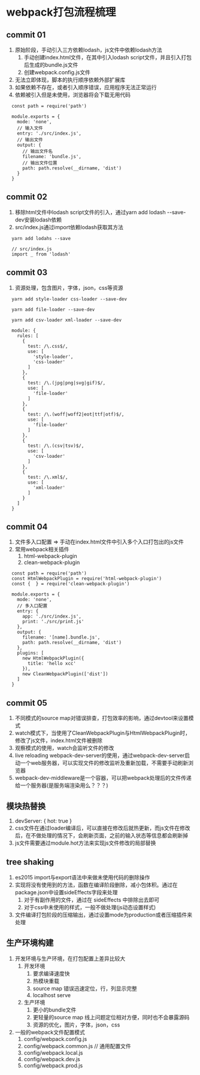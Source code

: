 # webpack打包流程梳理

## commit 01

1. 原始阶段，手动引入三方依赖lodash，js文件中依赖lodash方法
   1. 手动创建index.html文件，在其中引入lodash script文件，并且引入打包后生成的bundle.js文件
   2. 创建webpack.config.js文件
2. 无法立即体现，脚本的执行顺序依赖外部扩展库
3. 如果依赖不存在，或者引入顺序错误，应用程序无法正常运行
4. 依赖被引入但是未使用，浏览器将会下载无用代码


```
  const path = require('path')

  module.exports = {
    mode: 'none',
    // 输入文件
    entry: './src/index.js',
    // 输出文件
    output: {
      // 输出文件名
      filename: 'bundle.js',
      // 输出文件位置
      path: path.resolve(__dirname, 'dist')
    }
  }
```


## commit 02

1. 移除html文件中lodash script文件的引入，通过yarn add lodash --save-dev安装lodash依赖
2. src/index.js通过import依赖lodash获取其方法

```
  yarn add lodahs --save
  
  // src/index.js
  import _ from 'lodash'
```


## commit 03

1. 资源处理，包含图片，字体，json，css等资源

```
  yarn add style-loader css-loader --save-dev

  yarn add file-loader --save-dev

  yarn add csv-loader xml-loader --save-dev
```

```
  module: {
    rules: [
      {
        test: /\.css$/,
        use: [
          'style-loader',
          'css-loader'
        ]
      },
      {
        test: /\.(jpg|png|svg|gif)$/,
        use: [
          'file-loader'
        ]
      },
      {
        test: /\.(woff|woff2|eot|ttf|otf)$/,
        use: [
          'file-loader'
        ]
      },
      {
        test: /\.(csv|tsv)$/,
        use: [
          'csv-loader'
        ]
      },
      {
        test: /\.xml$/,
        use: [
          'xml-loader'
        ]
      }
    ]
  }
```

## commit 04

1. 文件多入口配置 => 手动在index.html文件中引入多个入口打包出的js文件
2. 常用webpack相关插件
   1. html-webpack-plugin
   2. clean-webpack-plugin



```
  const path = require('path')
  const HtmlWebpackPlugin = require('html-webpack-plugin')
  const {  } = require('clean-webpack-plugin')

  module.exports = {
    mode: 'none',
    // 多入口配置
    entry: {
      app: './src/index.js',
      print: './src/print.js'
    },
    output: {
      filename: '[name].bundle.js',
      path: path.resolve(__dirname, 'dist')
    },
    plugins: [
      new HtmlWebpackPlugin({
        title: 'hello xcc'
      }),
      new CleanWebpackPlugin(['dist'])
    ]
  }
```


## commit 05

1. 不同模式的source map对错误排查，打包效率的影响，通过devtool来设置模式
2. watch模式下，当使用了CleanWebpackPlugin与HtmlWebpackPlugin时，修改了js文件，index.html文件被删除
3. 观察模式的使用，watch会监听文件的修改
4. live reloading webpack-dev-server的使用，通过webpack-dev-server启动一个web服务器，可以实现文件的修改监听及重新加载，不需要手动刷新浏览器
5. webpack-dev-middleware是一个容器，可以把webpack处理后的文件传递给一个服务器(是服务端渲染用么？？？)



## 模块热替换

1. devServer: { hot: true }
2. css文件在通过loader编译后，可以直接在修改后就热更新，而js文件在修改后，在不做处理的情况下，会刷新页面，之前的输入状态等信息都会刷新掉
3. js文件需要通过module.hot方法来实现js文件修改的局部替换


## tree shaking

1. es2015 import与export语法中来做未使用代码的删除操作
2. 实现将没有使用到的方法，函数在编译阶段删除，减小包体积。通过在package.json中设置sideEffects字段来处理
   1. 对于有副作用的文件，通过在 sideEffects 中排除出去即可
   2. 对于css中未使用的样式，一般不做处理(js动态设置样式)
3. 文件编译打包阶段的压缩输出，通过设置mode为production或者压缩插件来处理


## 生产环境构建

1. 开发环境与生产环境，在打包配置上差异比较大
   1. 开发环境
      1. 要求编译速度快
      2. 热模块重载
      3. source map 错误迅速定位，行，列显示完整
      4. localhost serve
   2. 生产环境
      1. 更小的bundle文件
      2. 更轻量的source map 线上问题定位相对方便，同时也不会暴露源码
      3. 资源的优化，图片，字体，json，css
2. 一般的webpack文件配置模式
   1. config/webpack.config.js
   2. config/webpack.common.js  // 通用配置文件
   3. config/webpack.local.js
   4. config/webpack.dev.js
   5. config/webpack.prod.js





















